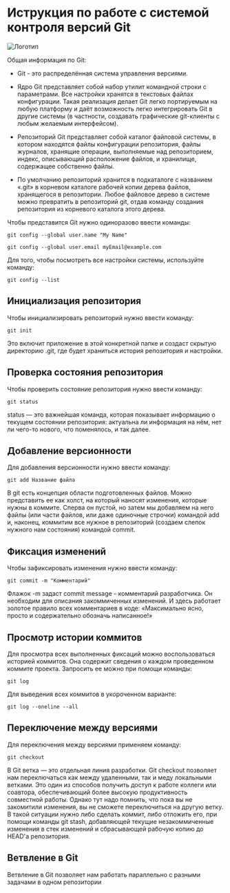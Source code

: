 # **Иструкция по работе с системой контроля версий Git**

![Логотип](kotenok-morda-lapyi-hvost.jpg)

Общая информация по Git:

* Git - это распределённая система управления версиями.

* Ядро Git представляет собой набор утилит командной строки с параметрами. Все настройки хранятся в текстовых файлах конфигурации. Такая реализация делает Git легко портируемым на любую платформу и даёт возможность легко интегрировать Git в другие системы (в частности, создавать графические git-клиенты с любым желаемым интерфейсом).

* Репозиторий Git представляет собой каталог файловой системы, в котором находятся файлы конфигурации репозитория, файлы журналов, хранящие операции, выполняемые над репозиторием, индекс, описывающий расположение файлов, и хранилище, содержащее собственно файлы.

* По умолчанию репозиторий хранится в подкаталоге с названием «.git» в корневом каталоге рабочей копии дерева файлов, хранящегося в репозитории. Любое файловое дерево в системе можно превратить в репозиторий git, отдав команду создания репозитория из корневого каталога этого дерева.

Чтобы представится Git нужно одиноразово ввести команды:

    git config --global user.name "My Name"

    git config --global user.email myEmail@example.com

Для того, чтобы посмотреть все настройки системы, используйте команду:

    git config --list

## Инициализация репозитория 

Чтобы инициализировать репозиторий нужно ввести команду:

    git init

Это включит приложение в этой конкретной папке и создаст скрытую директорию .git, где будет храниться история репозитория и настройки.

## Проверка состояния репозитория

Чтобы проверить состояние репозитория нужно ввести команду:

    git status

status — это важнейшая команда, которая показывает информацию о текущем состоянии репозитория: актуальна ли информация на нём, нет ли чего-то нового, что поменялось, и так далее. 

## Добавление версионности

Для добавления версионности нужно ввести команду:

    git add Название файла

В git есть концепция области подготовленных файлов. Можно представить ее как холст, на который наносят изменения, которые нужны в коммите. Сперва он пустой, но затем мы добавляем на него файлы (или части файлов, или даже одиночные строчки) командой add и, наконец, коммитим все нужное в репозиторий (создаем слепок нужного нам состояния) командой commit.

## Фиксация изменений 

Чтобы зафиксировать изменения нужно ввести команду:

    git commit -m "Комментарий"

Флажок -m задаст commit message - комментарий разработчика. Он необходим для описания закоммиченных изменений. И здесь работает золотое правило всех комментариев в коде: «Максимально ясно, просто и содержательно обозначь написанное!»

## Просмотр истории коммитов

Для просмотра всех выполненных фиксаций можно воспользоваться историей коммитов. Она содержит сведения о каждом проведенном коммите проекта. Запросить ее можно при помощи команды:

    git log

Для выведения всех коммитов в укороченном варианте:

    git log --oneline --all

## Переключение между версиями

Для переключения между версиями применяем команду:

    git checkout

В Git ветка — это отдельная линия разработки. Git checkout позволяет нам переключаться как между удаленными, так и меду локальными ветками. Это один из способов получить доступ к работе коллеги или соавтора, обеспечивающий более высокую продуктивность совместной работы. Однако тут надо помнить, что пока вы не закомитили изменения, вы не сможете переключиться на другую ветку. В такой ситуации нужно либо сделать коммит, либо отложить его, при помощи команды git stash, добавляющей текущие незакоммиченные изменения в стек изменений и сбрасывающей рабочую копию до HEAD'а репозитория.

## Ветвление в Git

Ветвление в Git позволяет нам работать параллельно с разными задачами в одном репозитории
